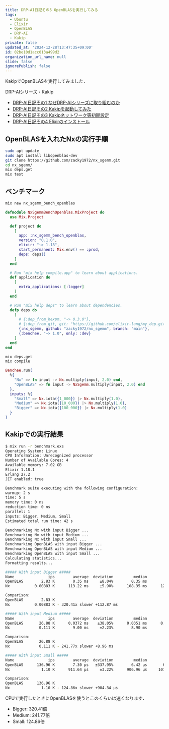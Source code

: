 ```yaml
---
title: DRP-AI日記その5 OpenBLASを実行してみる
tags:
  - Ubuntu
  - Elixir
  - OpenBLAS
  - DRP-AI
  - Kakip
private: false
updated_at: '2024-12-28T13:47:35+09:00'
id: 02be10d1acc013a499d2
organization_url_name: null
slide: false
ignorePublish: false
---
```

KakipでOpenBLASを実行してみました．

DRP-AIシリーズ・Kakip

- [DRP-AI日記その1 なぜDRP-AIシリーズに取り組むのか](https://qiita.com/zacky1972/items/3ebf021cab1e972890f8)
- [DRP-AI日記その2 Kakipを起動してみた](https://qiita.com/zacky1972/items/438ddc192fc499fb697c)
- [DRP-AI日記その3 Kakipネットワーク等初期設定](https://qiita.com/zacky1972/items/ab6a176f0ad481473f71)
- [DRP-AI日記その4 Elixirのインストール](https://qiita.com/zacky1972/items/922176433e54046b8338)

## OpenBLASを入れたNxの実行手順

```bash
sudo apt update
sudo apt install libopenblas-dev
git clone https://github.com/zacky1972/nx_sgemm.git
cd nx_sgemm/
mix deps.get
mix test
```

## ベンチマーク

```bash
mix new nx_sgemm_bench_openblas
```

```elixir:mix.exs
defmodule NxSgemmBenchOpenblas.MixProject do
  use Mix.Project

  def project do
    [
      app: :nx_sgemm_bench_openblas,
      version: "0.1.0",
      elixir: "~> 1.18",
      start_permanent: Mix.env() == :prod,
      deps: deps()
    ]
  end

  # Run "mix help compile.app" to learn about applications.
  def application do
    [
      extra_applications: [:logger]
    ]
  end

  # Run "mix help deps" to learn about dependencies.
  defp deps do
    [
      # {:dep_from_hexpm, "~> 0.3.0"},
      # {:dep_from_git, git: "https://github.com/elixir-lang/my_dep.git", tag: "0.1.0"}
      {:nx_sgemm, github: "zacky1972/nx_sgemm", branch: "main"},
      {:benchee, "~> 1.0", only: :dev}
    ]
  end
end
```

```bash
mix deps.get 
mix compile
```

```elixir:benchmark.exs
Benchee.run(
  %{
    "Nx" => fn input -> Nx.multiply(input, 2.0) end,
    "OpenBLAS" => fn input -> NxSgemm.multiply(input, 2.0) end
  },
  inputs: %{
    "Small" => Nx.iota({1_000}) |> Nx.multiply(1.0),
    "Medium" => Nx.iota({10_000}) |> Nx.multiply(1.0),
    "Bigger" => Nx.iota({100_000}) |> Nx.multiply(1.0)
  }
)
```

## Kakipでの実行結果

```bash
$ mix run -r benchmark.exs
Operating System: Linux
CPU Information: Unrecognized processor
Number of Available Cores: 4
Available memory: 7.02 GB
Elixir 1.18.1
Erlang 27.2
JIT enabled: true

Benchmark suite executing with the following configuration:
warmup: 2 s
time: 5 s
memory time: 0 ns
reduction time: 0 ns
parallel: 1
inputs: Bigger, Medium, Small
Estimated total run time: 42 s

Benchmarking Nx with input Bigger ...
Benchmarking Nx with input Medium ...
Benchmarking Nx with input Small ...
Benchmarking OpenBLAS with input Bigger ...
Benchmarking OpenBLAS with input Medium ...
Benchmarking OpenBLAS with input Small ...
Calculating statistics...
Formatting results...

##### With input Bigger #####
Name               ips        average  deviation         median         99th %
OpenBLAS        2.83 K        0.35 ms     ±8.04%        0.35 ms        0.44 ms
Nx           0.00883 K      113.22 ms     ±5.90%      108.35 ms      122.41 ms

Comparison: 
OpenBLAS        2.83 K
Nx           0.00883 K - 320.41x slower +112.87 ms

##### With input Medium #####
Name               ips        average  deviation         median         99th %
OpenBLAS       26.88 K      0.0372 ms    ±38.05%      0.0351 ms      0.0616 ms
Nx             0.111 K        9.00 ms     ±2.23%        8.90 ms        9.47 ms

Comparison: 
OpenBLAS       26.88 K
Nx             0.111 K - 241.77x slower +8.96 ms

##### With input Small #####
Name               ips        average  deviation         median         99th %
OpenBLAS      136.96 K        7.30 μs   ±337.95%        6.42 μs       65.63 μs
Nx              1.10 K      911.64 μs     ±3.22%      906.96 μs     1017.12 μs

Comparison: 
OpenBLAS      136.96 K
Nx              1.10 K - 124.86x slower +904.34 μs
```

CPUで実行したときにOpenBLASを使うとこのくらいは速くなります．

* Bigger: 320.41倍
* Medium: 241.77倍
* Small: 124.86倍
